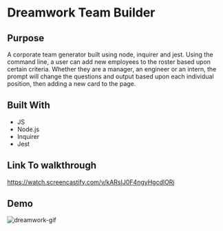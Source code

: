 # Dreamwork Team Builder

## Purpose 
A corporate team generator built using node, inquirer and jest.  Using the command line, a user can add new employees to the roster based upon certain criteria.  Whether they are a manager, an engineer or an intern, the prompt will change the questions and output based upon each individual position, then adding a new card to the page.

## Built With 
* JS
* Node.js
* Inquirer
* Jest


## Link To walkthrough

https://watch.screencastify.com/v/kARsIJ0F4ngyHgcdlORj

## Demo

![dreamwork-gif](https://github.com/Jamesbmahoney/dreamwork/blob/main/dreamwork.gif)